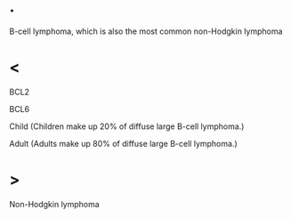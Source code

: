 # .

B-cell lymphoma, which is also the most common non-Hodgkin lymphoma

# <

BCL2

BCL6

Child (Children make up 20% of diffuse large B-cell lymphoma.)

Adult (Adults make up 80% of diffuse large B-cell lymphoma.)

# >

Non-Hodgkin lymphoma
